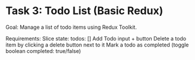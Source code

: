 # Task 3: Todo List (Basic Redux)

Goal: Manage a list of todo items using Redux Toolkit.

Requirements:
Slice state: todos: []
Add Todo input + button
Delete a todo item by clicking a delete button next to it
Mark a todo as completed (toggle boolean completed: true/false)

